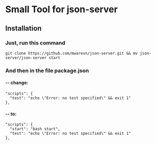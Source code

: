 # Small Tool for json-server

## Installation

### Just, run this command
  ```
  git clone https://github.com/mwarevn/json-server.git && mv json-server/json-server start
  ```


### And then in the file package.json

#### -- change:

```
"scripts": {
  "test": "echo \"Error: no test specified\" && exit 1"
},
```


#### -- to:

```
"scripts": {
  "start": "bash start",
  "test": "echo \"Error: no test specified\" && exit 1"
},
```
